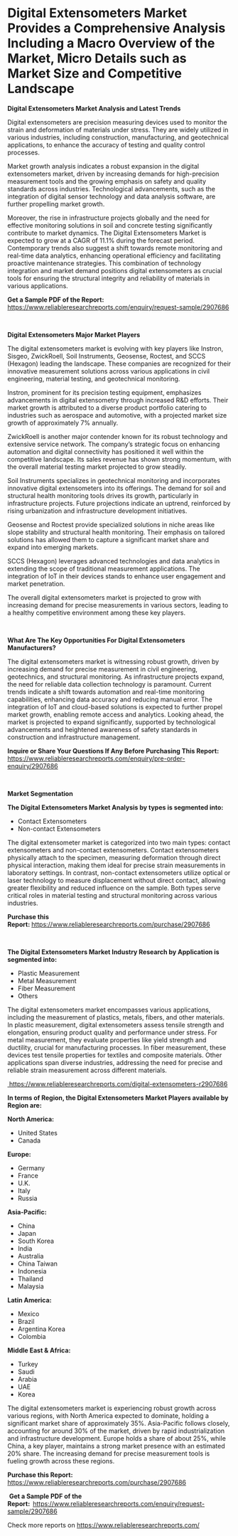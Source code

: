 <p><h1>Digital Extensometers Market Provides a Comprehensive Analysis Including a Macro Overview of the Market, Micro Details such as Market Size and Competitive Landscape</h1></p><p><strong>Digital Extensometers Market Analysis and Latest Trends</strong></p>
<p><p>Digital extensometers are precision measuring devices used to monitor the strain and deformation of materials under stress. They are widely utilized in various industries, including construction, manufacturing, and geotechnical applications, to enhance the accuracy of testing and quality control processes. </p><p>Market growth analysis indicates a robust expansion in the digital extensometers market, driven by increasing demands for high-precision measurement tools and the growing emphasis on safety and quality standards across industries. Technological advancements, such as the integration of digital sensor technology and data analysis software, are further propelling market growth. </p><p>Moreover, the rise in infrastructure projects globally and the need for effective monitoring solutions in soil and concrete testing significantly contribute to market dynamics. The Digital Extensometers Market is expected to grow at a CAGR of 11.1% during the forecast period. Contemporary trends also suggest a shift towards remote monitoring and real-time data analytics, enhancing operational efficiency and facilitating proactive maintenance strategies. This combination of technology integration and market demand positions digital extensometers as crucial tools for ensuring the structural integrity and reliability of materials in various applications.</p></p>
<p><strong>Get a Sample PDF of the Report:&nbsp;</strong> <a href="https://www.reliableresearchreports.com/enquiry/request-sample/2907686?utm_campaign=2030&utm_medium=2&utm_source=Github&utm_content=ia&utm_term=12032025&utm_id=digital-extensometers">https://www.reliableresearchreports.com/enquiry/request-sample/2907686</a></p>
<p>&nbsp;</p>
<p><strong>Digital Extensometers Major Market Players</strong></p>
<p><p>The digital extensometers market is evolving with key players like Instron, Sisgeo, ZwickRoell, Soil Instruments, Geosense, Roctest, and SCCS (Hexagon) leading the landscape. These companies are recognized for their innovative measurement solutions across various applications in civil engineering, material testing, and geotechnical monitoring.</p><p>Instron, prominent for its precision testing equipment, emphasizes advancements in digital extensometry through increased R&D efforts. Their market growth is attributed to a diverse product portfolio catering to industries such as aerospace and automotive, with a projected market size growth of approximately 7% annually.</p><p>ZwickRoell is another major contender known for its robust technology and extensive service network. The company’s strategic focus on enhancing automation and digital connectivity has positioned it well within the competitive landscape. Its sales revenue has shown strong momentum, with the overall material testing market projected to grow steadily.</p><p>Soil Instruments specializes in geotechnical monitoring and incorporates innovative digital extensometers into its offerings. The demand for soil and structural health monitoring tools drives its growth, particularly in infrastructure projects. Future projections indicate an uptrend, reinforced by rising urbanization and infrastructure development initiatives.</p><p>Geosense and Roctest provide specialized solutions in niche areas like slope stability and structural health monitoring. Their emphasis on tailored solutions has allowed them to capture a significant market share and expand into emerging markets.</p><p>SCCS (Hexagon) leverages advanced technologies and data analytics in extending the scope of traditional measurement applications. The integration of IoT in their devices stands to enhance user engagement and market penetration.</p><p>The overall digital extensometers market is projected to grow with increasing demand for precise measurements in various sectors, leading to a healthy competitive environment among these key players.</p></p>
<p>&nbsp;</p>
<p><strong>What Are The Key Opportunities For Digital Extensometers Manufacturers?</strong></p>
<p><p>The digital extensometers market is witnessing robust growth, driven by increasing demand for precise measurement in civil engineering, geotechnics, and structural monitoring. As infrastructure projects expand, the need for reliable data collection technology is paramount. Current trends indicate a shift towards automation and real-time monitoring capabilities, enhancing data accuracy and reducing manual error. The integration of IoT and cloud-based solutions is expected to further propel market growth, enabling remote access and analytics. Looking ahead, the market is projected to expand significantly, supported by technological advancements and heightened awareness of safety standards in construction and infrastructure management.</p></p>
<p><strong>Inquire or Share Your Questions If Any Before Purchasing This Report:</strong> <a href="https://www.reliableresearchreports.com/enquiry/pre-order-enquiry/2907686?utm_campaign=2030&utm_medium=2&utm_source=Github&utm_content=ia&utm_term=12032025&utm_id=digital-extensometers">https://www.reliableresearchreports.com/enquiry/pre-order-enquiry/2907686</a></p>
<p>&nbsp;</p>
<p><strong>Market Segmentation</strong></p>
<p><strong>The Digital Extensometers Market Analysis by types is segmented into:</strong></p>
<p><ul><li>Contact Extensometers</li><li>Non-contact Extensometers</li></ul></p>
<p><p>The digital extensometer market is categorized into two main types: contact extensometers and non-contact extensometers. Contact extensometers physically attach to the specimen, measuring deformation through direct physical interaction, making them ideal for precise strain measurements in laboratory settings. In contrast, non-contact extensometers utilize optical or laser technology to measure displacement without direct contact, allowing greater flexibility and reduced influence on the sample. Both types serve critical roles in material testing and structural monitoring across various industries.</p></p>
<p><strong>Purchase this Report:&nbsp;</strong><a href="https://www.reliableresearchreports.com/purchase/2907686?utm_campaign=2030&utm_medium=2&utm_source=Github&utm_content=ia&utm_term=12032025&utm_id=digital-extensometers">https://www.reliableresearchreports.com/purchase/2907686</a></p>
<p>&nbsp;</p>
<p><strong>The Digital Extensometers Market Industry Research by Application is segmented into:</strong></p>
<p><ul><li>Plastic Measurement</li><li>Metal Measurement</li><li>Fiber Measurement</li><li>Others</li></ul></p>
<p><p>The digital extensometers market encompasses various applications, including the measurement of plastics, metals, fibers, and other materials. In plastic measurement, digital extensometers assess tensile strength and elongation, ensuring product quality and performance under stress. For metal measurement, they evaluate properties like yield strength and ductility, crucial for manufacturing processes. In fiber measurement, these devices test tensile properties for textiles and composite materials. Other applications span diverse industries, addressing the need for precise and reliable strain measurement across different materials.</p></p>
<p><a href="https://www.reliableresearchreports.com/digital-extensometers-r2907686?utm_campaign=2030&utm_medium=2&utm_source=Github&utm_content=ia&utm_term=12032025&utm_id=digital-extensometers">&nbsp;https://www.reliableresearchreports.com/digital-extensometers-r2907686</a></p>
<p><strong>In terms of Region, the Digital Extensometers Market Players available by Region are:</strong></p>
<p>
    <p> <strong> North America: </strong>
        <ul>
            <li>United States</li>
            <li>Canada</li>
        </ul>
        </p> 
    <p> <strong> Europe: </strong>
        <ul>
            <li>Germany</li>
            <li>France</li>
            <li>U.K.</li>
            <li>Italy</li>
            <li>Russia</li>
        </ul>
        </p> 
    <p> <strong> Asia-Pacific: </strong>
        <ul>
            <li>China</li>
            <li>Japan</li>
            <li>South Korea</li>
            <li>India</li>
            <li>Australia</li>
            <li>China Taiwan</li>
            <li>Indonesia</li>
            <li>Thailand</li>
            <li>Malaysia</li>
        </ul>
        </p> 
    <p> <strong> Latin America: </strong>
        <ul>
            <li>Mexico</li>
            <li>Brazil</li>
            <li>Argentina Korea</li>
            <li>Colombia</li>
        </ul>
        </p> 
    <p> <strong> Middle East & Africa: </strong>
        <ul>
            <li>Turkey</li>
            <li>Saudi</li>
            <li>Arabia</li>
            <li>UAE</li>
            <li>Korea</li>
        </ul>
    </p>
    </p>
<p><p>The digital extensometers market is experiencing robust growth across various regions, with North America expected to dominate, holding a significant market share of approximately 35%. Asia-Pacific follows closely, accounting for around 30% of the market, driven by rapid industrialization and infrastructure development. Europe holds a share of about 25%, while China, a key player, maintains a strong market presence with an estimated 20% share. The increasing demand for precise measurement tools is fueling growth across these regions.</p></p>
<p><strong>Purchase this Report: </strong><a href="https://www.reliableresearchreports.com/purchase/2907686?utm_campaign=2030&utm_medium=2&utm_source=Github&utm_content=ia&utm_term=12032025&utm_id=digital-extensometers">https://www.reliableresearchreports.com/purchase/2907686</a></p>
<p>&nbsp;<strong>Get a Sample PDF of the Report:&nbsp;&nbsp;</strong><a href="https://www.reliableresearchreports.com/enquiry/request-sample/2907686?utm_campaign=2030&utm_medium=2&utm_source=Github&utm_content=ia&utm_term=12032025&utm_id=digital-extensometers">https://www.reliableresearchreports.com/enquiry/request-sample/2907686</a></p>
<p><strong></strong></p>
<p>Check more reports on <a href="https://www.reliableresearchreports.com/?utm_campaign=2030&utm_medium=2&utm_source=Github&utm_content=ia&utm_term=12032025&utm_id=digital-extensometers">https://www.reliableresearchreports.com/</a></p>